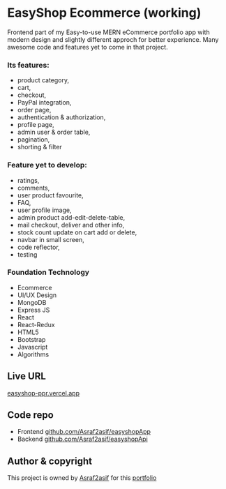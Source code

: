 # EasyShop Ecommerce (working) 
Frontend part of my Easy-to-use MERN eCommerce portfolio app with modern design and slightly different approch for better experience. Many awesome code and features yet to come in that project.

### Its features:
- product category, 
- cart, 
- checkout, 
- PayPal integration, 
- order page, 
- authentication & authorization, 
- profile page, 
- admin user & order table, 
- pagination, 
- shorting & filter

### Feature yet to develop:
- ratings, 
- comments, 
- user product favourite, 
- FAQ, 
- user profile image, 
- admin product add-edit-delete-table, 
- mail checkout, deliver and other info,
- stock count update on cart add or delete,
- navbar in small screen, 
- code reflector,
- testing

### Foundation Technology
- Ecommerce
- UI/UX Design
- MongoDB
- Express JS
- React
- React-Redux
- HTML5
- Bootstrap
- Javascript
- Algorithms

## Live URL
[easyshop-ppr.vercel.app](https://easyshop-ppr.vercel.app/)

## Code repo
- Frontend [github.com/Asraf2asif/easyshopApp](https://github.com/Asraf2asif/easyshopApp/)
- Backend [github.com/Asraf2asif/easyshopApi](https://github.com/Asraf2asif/easyshopApi/)

## Author & copyright
This project is owned by [Asraf2asif](https://github.com/Asraf2asif) for this [portfolio](https://asraf2asif-portfolio.vercel.app/)


